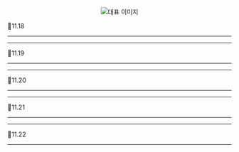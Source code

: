 <p align="center">
  <img src="https://img1.daumcdn.net/thumb/R1280x0/?scode=mtistory2&fname=https%3A%2F%2Fblog.kakaocdn.net%2Fdn%2FcBRf8s%2FbtsJpLquWMc%2FKbzCf52xTzFQSGzWgRv4Kk%2Fimg.png" alt="대표 이미지" />
</p>

📆11.18

---

> 

---

📆11.19

---

> 

---

📆11.20

---
> 

---

📆11.21

---
> 

---

📆11.22

---
> 





